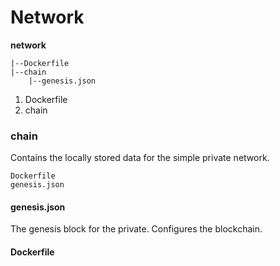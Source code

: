 # Network
**network**

```
|--Dockerfile
|--chain
    |--genesis.json
```

1. Dockerfile
2. chain

### chain
Contains the locally stored data for the simple private network.

```
Dockerfile
genesis.json
```

#### genesis.json
The genesis block for the private. Configures the blockchain.


#### Dockerfile

